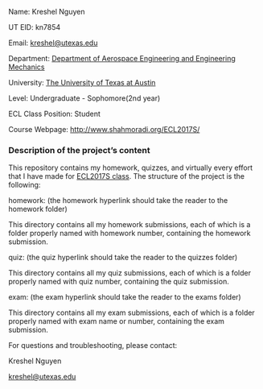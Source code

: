 Name: Kreshel Nguyen

UT EID: kn7854

Email: kreshel@utexas.edu

Department: [Department of Aerospace Engineering and Engineering Mechanics](http://www.ae.utexas.edu)

University: [The University of Texas at Austin](http://www.utexas.edu)

Level: Undergraduate - Sophomore(2nd year)

ECL Class Position: Student

Course Webpage: http://www.shahmoradi.org/ECL2017S/

### **Description of the project’s content**

This repository contains my homework, quizzes, and virtually every effort that I have made for [ECL2017S class](http://www.shahmoradi.org/ECL2017S/). The structure of the project is the following:

homework: (the homework hyperlink should take the reader to the homework folder)

This directory contains all my homework submissions, each of which is a folder properly named with homework number, containing the homework submission.

quiz: (the quiz hyperlink should take the reader to the quizzes folder)

This directory contains all my quiz submissions, each of which is a folder properly named with quiz number, containing the quiz submission.

exam: (the exam hyperlink should take the reader to the exams folder)

This directory contains all my exam submissions, each of which is a folder properly named with exam name or number, containing the exam submission.

For questions and troubleshooting, please contact:

Kreshel Nguyen

kreshel@utexas.edu
